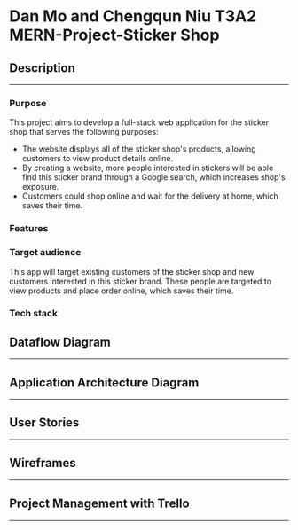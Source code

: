 # Dan Mo and Chengqun Niu T3A2 MERN-Project-Sticker Shop

## Description

---

### Purpose

This project aims to develop a full-stack web application for the sticker shop that serves the following purposes:

* The website displays all of the sticker shop's products, allowing customers to view product details online.
* By creating a website, more people interested in stickers will be able find this sticker brand through a Google search, which increases shop's exposure.
* Customers could shop online and wait for the delivery at home, which saves their time.
  
### Features

### Target audience

This app will target existing customers of the sticker shop and new customers interested in this sticker brand. These people are targeted to view products and place order online, which saves their time.

### Tech stack

## Dataflow Diagram

---

## Application Architecture Diagram

---

## User Stories

---

## Wireframes

---

## Project Management with Trello

---

